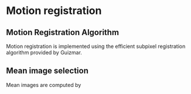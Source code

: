 # Motion registration

## Motion Registration Algorithm
Motion registration is implemented using the efficient subpixel registration algorithm provided by Guizmar. 

## Mean image selection 
Mean images are computed by 
